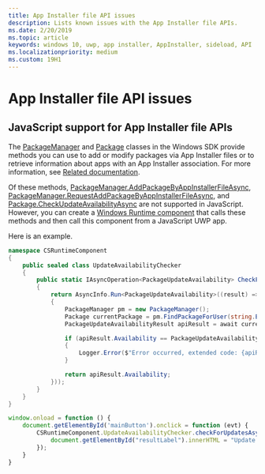```yaml
---
title: App Installer file API issues
description: Lists known issues with the App Installer file APIs.
ms.date: 2/20/2019
ms.topic: article
keywords: windows 10, uwp, app installer, AppInstaller, sideload, API
ms.localizationpriority: medium
ms.custom: 19H1
---
```

# App Installer file API issues

## JavaScript support for App Installer file APIs

The [PackageManager](https://docs.microsoft.com/uwp/api/windows.management.deployment.packagemanager) and [Package](https://docs.microsoft.com/uwp/api/windows.applicationmodel.package) classes in the Windows SDK provide methods you can use to add or modify packages via App Installer files or to retrieve information about apps with an App Installer association. For more information, see [Related documentation](app-installer-documentation.md).

Of these methods, [PackageManager.AddPackageByAppInstallerFileAsync](https://docs.microsoft.com/uwp/api/windows.management.deployment.packagemanager.addpackagebyappinstallerfileasync), [PackageManager.RequestAddPackageByAppInstallerFileAsync](https://docs.microsoft.com/uwp/api/windows.management.deployment.packagemanager.requestaddpackagebyappinstallerfileasync), and [Package.CheckUpdateAvailabilityAsync](https://docs.microsoft.com/uwp/api/windows.applicationmodel.package.checkupdateavailabilityasync) are not supported in JavaScript. However, you can create a [Windows Runtime component](https://docs.microsoft.com/windows/uwp/winrt-components/walkthrough-creating-a-simple-windows-runtime-component-and-calling-it-from-javascript) that calls these methods and then call this component from a JavaScript UWP app.

Here is an example.

```csharp
namespace CSRuntimeComponent
{
    public sealed class UpdateAvailabilityChecker
    {
        public static IAsyncOperation<PackageUpdateAvailability> CheckForUpdatesAsync()
        {
            return AsyncInfo.Run<PackageUpdateAvailability>((result) => Task.Run<PackageUpdateAvailability>(async () =>
            {
                PackageManager pm = new PackageManager();
                Package currentPackage = pm.FindPackageForUser(string.Empty, Package.Current.Id.FullName);
                PackageUpdateAvailabilityResult apiResult = await currentPackage.CheckUpdateAvailabilityAsync();

                if (apiResult.Availability == PackageUpdateAvailability.Error)
                {
                    Logger.Error($"Error occurred, extended code: {apiResult.ExtendedError}");
                }

                return apiResult.Availability;
            }));
        }
    }
}
```

```javascript
window.onload = function () {
    document.getElementById('mainButton').onclick = function (evt) {
        CSRuntimeComponent.UpdateAvailabilityChecker.checkForUpdatesAsync().done(function (result) {
            document.getElementById("resultLabel").innerHTML = "Update availability result:" + result;
        });
    }
}
```
